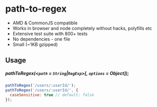 # path-to-regex

  - AMD & CommonJS compatible
  - Works in browser and node completely without hacks, polyfills etc
  - Extensive test suite with 800+ tests
  - No dependencies - one file
  - Small (~1KB gzipped)

## Usage

##### pathToRegex(<`path` = `String`|`RegExp`>*[, `options` = Object]*);
```javascript
pathToRegex('/users/:userId/');
pathToRegex('/users/:userId/', {
  caseSensitive: true // default: false
});
```
